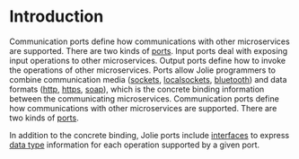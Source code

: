 # Introduction

Communication ports define how communications with other microservices are supported. There are two kinds of [ports](/docs/communication_ports/ports). Input ports deal with exposing input operations to other microservices. Output ports define how to invoke the operations of other microservices. Ports allow Jolie programmers to combine communication media \([sockets](/docs/basics/locations/socket), [localsockets](/docs/locations/localsockets), [bluetooth](/docs/locations/bluetooth)\) and data formats \([http](/docs/protocols/http), [https](/docs/protocols/https), [soap](/docs/protocols/soap)\), which is the concrete binding information between the communicating microservices.
Communication ports define how communications with other microservices are supported. There are two kinds of [ports](/docs/basics/communication_ports/ports). 

In addition to the concrete binding, Jolie ports include [interfaces](/docs/basics/communication_ports/interfaces) to express [data type](/docs/basics/communication_ports/data_types) information for each operation supported by a given port.